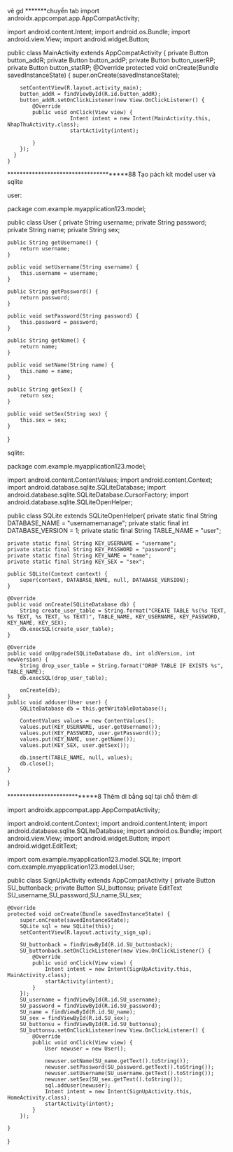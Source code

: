 vẽ gd
*******chuyển tab
import androidx.appcompat.app.AppCompatActivity;

import android.content.Intent;
import android.os.Bundle;
import android.view.View;
import android.widget.Button;

public class MainActivity extends AppCompatActivity {
    private Button button_addR;
    private Button button_addP;
    private Button button_userRP;
    private Button button_statRP;
    @Override
    protected void onCreate(Bundle savedInstanceState) {
        super.onCreate(savedInstanceState);

        setContentView(R.layout.activity_main);
        button_addR = findViewById(R.id.button_addR);
        button_addR.setOnClickListener(new View.OnClickListener() {
            @Override
            public void onClick(View view) {
                        Intent intent = new Intent(MainActivity.this, NhapThuActivity.class);
                        startActivity(intent);

            }
        });
      }
    }



**************************************88
    Tạo pách kít model user và sqlite

  user:

  package com.example.myapplication123.model;

public class User {
    private String username;
    private String password;
    private String name;
    private String sex;

    public String getUsername() {
        return username;
    }

    public void setUsername(String username) {
        this.username = username;
    }

    public String getPassword() {
        return password;
    }

    public void setPassword(String password) {
        this.password = password;
    }

    public String getName() {
        return name;
    }

    public void setName(String name) {
        this.name = name;
    }

    public String getSex() {
        return sex;
    }

    public void setSex(String sex) {
        this.sex = sex;
    }
}


sqlite:

package com.example.myapplication123.model;

import android.content.ContentValues;
import android.content.Context;
import android.database.sqlite.SQLiteDatabase;
import android.database.sqlite.SQLiteDatabase.CursorFactory;
import android.database.sqlite.SQLiteOpenHelper;

public class SQLite extends SQLiteOpenHelper{
    private static final String DATABASE_NAME = "usernamemanage";
    private static final int DATABASE_VERSION = 1;
    private static final String TABLE_NAME = "user";

    private static final String KEY_USERNAME = "username";
    private static final String KEY_PASSWORD = "password";
    private static final String KEY_NAME = "name";
    private static final String KEY_SEX = "sex";

    public SQLite(Context context) {
        super(context, DATABASE_NAME, null, DATABASE_VERSION);
    }

    @Override
    public void onCreate(SQLiteDatabase db) {
        String create_user_table = String.format("CREATE TABLE %s(%s TEXT, %s TEXT, %s TEXT, %s TEXT)", TABLE_NAME, KEY_USERNAME, KEY_PASSWORD, KEY_NAME, KEY_SEX);
        db.execSQL(create_user_table);
    }

    @Override
    public void onUpgrade(SQLiteDatabase db, int oldVersion, int newVersion) {
        String drop_user_table = String.format("DROP TABLE IF EXISTS %s", TABLE_NAME);
        db.execSQL(drop_user_table);

        onCreate(db);
    }
    public void adduser(User user) {
        SQLiteDatabase db = this.getWritableDatabase();

        ContentValues values = new ContentValues();
        values.put(KEY_USERNAME, user.getUsername());
        values.put(KEY_PASSWORD, user.getPassword());
        values.put(KEY_NAME, user.getName());
        values.put(KEY_SEX, user.getSex());

        db.insert(TABLE_NAME, null, values);
        db.close();
    }

}



****************************8
Thêm dl bằng sql tại chỗ thêm dl


import androidx.appcompat.app.AppCompatActivity;

import android.content.Context;
import android.content.Intent;
import android.database.sqlite.SQLiteDatabase;
import android.os.Bundle;
import android.view.View;
import android.widget.Button;
import android.widget.EditText;

import com.example.myapplication123.model.SQLite;
import com.example.myapplication123.model.User;

public class SignUpActivity extends AppCompatActivity {
    private Button SU_buttonback;
    private Button SU_buttonsu;
    private EditText SU_username,SU_password,SU_name,SU_sex;


    @Override
    protected void onCreate(Bundle savedInstanceState) {
        super.onCreate(savedInstanceState);
        SQLite sql = new SQLite(this);
        setContentView(R.layout.activity_sign_up);

        SU_buttonback = findViewById(R.id.SU_buttonback);
        SU_buttonback.setOnClickListener(new View.OnClickListener() {
            @Override
            public void onClick(View view) {
                Intent intent = new Intent(SignUpActivity.this, MainActivity.class);
                startActivity(intent);
            }
        });
        SU_username = findViewById(R.id.SU_username);
        SU_password = findViewById(R.id.SU_password);
        SU_name = findViewById(R.id.SU_name);
        SU_sex = findViewById(R.id.SU_sex);
        SU_buttonsu = findViewById(R.id.SU_buttonsu);
        SU_buttonsu.setOnClickListener(new View.OnClickListener() {
            @Override
            public void onClick(View view) {
                User newuser = new User();

                newuser.setName(SU_name.getText().toString());
                newuser.setPassword(SU_password.getText().toString());
                newuser.setUsername(SU_username.getText().toString());
                newuser.setSex(SU_sex.getText().toString());
                sql.adduser(newuser);
                Intent intent = new Intent(SignUpActivity.this, HomeActivity.class);
                startActivity(intent);
            }
        });

    }
}

